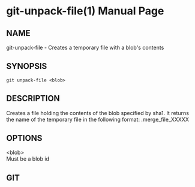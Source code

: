 # git-unpack-file(1) Manual Page

## NAME

git-unpack-file - Creates a temporary file with a blob's contents

## SYNOPSIS

    git unpack-file <blob>

## DESCRIPTION

Creates a file holding the contents of the blob specified by sha1. It returns the name of the temporary file in the following format: .merge_file_XXXXX

## OPTIONS

&lt;blob&gt;  
Must be a blob id

## GIT
